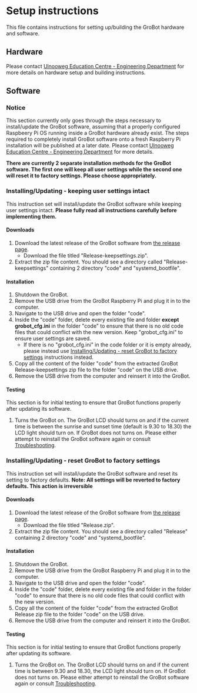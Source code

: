 # Setup instructions
This file contains instructions for setting up/building the GroBot hardware and software.

## Hardware
Please contact [Ulnooweg Education Centre - Engineering Department](mailto:engineering@ulnooweg.ca) for more details on hardware setup and building instructions.

## Software

### Notice
This section currently only goes through the steps necessary to install/update the GroBot software, assuming that a properly configured Raspbeery Pi OS running inside a GroBot hardware already exist. The steps required to completely install GroBot software onto a fresh Raspberry Pi installation will be published at a later date. Please contact [Ulnooweg Education Centre - Engineering Department](mailto:engineering@ulnooweg.ca) for more details.

**There are currently 2 separate installation methods for the GroBot software. The first one will keep all user settings while the second one will reset it to factory settings. Please choose appropriately.**

### Installing/Updating - keeping user settings intact
This instruction set will install/update the GroBot software while keeping user settings intact.
**Please fully read all instructions carefully before implementing them.**

#### Downloads
1. Download the latest release of the GroBot software from [the release page](https://github.com/TNarakol-UEC/GroBot/releases/latest).
   - Download the file titled "Release-keepsettings.zip".
2. Extract the zip file content. You should see a directory called "Release-keepsettings" containing 2 directory "code" and "systemd_bootfile".

#### Installation
1. Shutdown the GroBot.
2. Remove the USB drive from the GroBot Raspberry Pi and plug it in to the computer.
3. Navigate to the USB drive and open the folder "code".
4. Inside the "code" folder, delete every existing file and folder **except grobot_cfg.ini** in the folder "code" to ensure that there is no old code files that could conflict with the new version. Keep "grobot_cfg.ini" to ensure user settings are saved.
   - If there is no "grobot_cfg.ini" in the code folder or it is empty already, please instead use [Installing/Updating - reset GroBot to factory settings](#installingupdating---reset-grobot-to-factory-settings) instructions instead.
5. Copy all the content of the folder "code" from the extracted GroBot Release-keepsettings zip file to the folder "code" on the USB drive.
6. Remove the USB drive from the computer and reinsert it into the GroBot.

#### Testing
This section is for initial testing to ensure that GroBot functions properly after updating its software.
1. Turns the GroBot on. The GroBot LCD should turns on and if the current time is between the sunrise and sunset time (default is 9.30 to 18.30) the LCD light should turn on.
If GroBot does not turns on. Please either attempt to reinstall the GroBot software again or consult [Troubleshooting](Troubleshooting.md).

### Installing/Updating - reset GroBot to factory settings
This instruction set will install/update the GroBot software and reset its setting to factory defaults.
**Note: All settings will be reverted to factory defaults. This action is irreversible**

#### Downloads
1. Download the latest release of the GroBot software from [the release page](https://github.com/TNarakol-UEC/GroBot/releases/latest).
   - Download the file titled "Release.zip".
2. Extract the zip file content. You should see a directory called "Release" containing 2 directory "code" and "systemd_bootfile".

#### Installation
1. Shutdown the GroBot.
2. Remove the USB drive from the GroBot Raspberry Pi and plug it in to the computer.
3. Navigate to the USB drive and open the folder "code".
4. Inside the "code" folder, delete every existing file and folder in the folder "code" to ensure that there is no old code files that could conflict with the new version. 
5. Copy all the content of the folder "code" from the extracted GroBot Release zip file to the folder "code" on the USB drive.
6. Remove the USB drive from the computer and reinsert it into the GroBot.

#### Testing
This section is for initial testing to ensure that GroBot functions properly after updating its software.
1. Turns the GroBot on. The GroBot LCD should turns on and if the current time is between 9.30 and 18.30, the LCD light should turn on.
If GroBot does not turns on. Please either attempt to reinstall the GroBot software again or consult [Troubleshooting](Troubleshooting.md).
